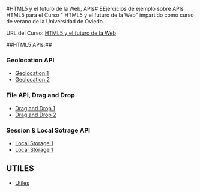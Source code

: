 #HTML5 y el futuro de la Web, APIs#
EEjercicios de ejemplo sobre APIs HTML5 para el Curso " HTML5 y el futuro de la Web" impartido como curso de verano de la Universidad de Oviedo.

URL del Curso: [HTML5 y el futuro de la Web](https://directo.uniovi.es/postgrado/cabecera_ep.asp?Curso=2012&IdPrograma=8947)

##HTML5 APIs:##

### Geolocation API ###

 - [Geolocation 1](https://github.com/Cesarla/Curso-Html5-2013/tree/master/Geolocation%201)
 - [Geolocation 2](https://github.com/Cesarla/Curso-Html5-2013/tree/master/Geolocation%202)
 
### File API, Drag and Drop ###

 - [Drag and Drop 1](https://github.com/Cesarla/Curso-Html5-2013/tree/master/DnD%201)
 - [Drag and Drop 2](https://github.com/Cesarla/Curso-Html5-2013/tree/master/DnD%202)
 
### Session & Local Sotrage API ###
 - [Local Storage 1](https://github.com/Cesarla/Curso-Html5-2013/tree/master/Session%20Storage)
 - [Local Storage 1](https://github.com/Cesarla/Curso-Html5-2013/tree/master/Local%20Storage)

## UTILES ##
- [Utiles](https://github.com/Cesarla/CursoHtml5/tree/master/Utiles)